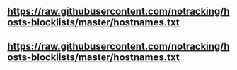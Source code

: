 ## https://raw.githubusercontent.com/notracking/hosts-blocklists/master/hostnames.txt
## https://raw.githubusercontent.com/notracking/hosts-blocklists/master/hostnames.txt
